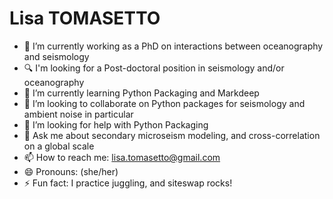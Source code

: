 # Lisa TOMASETTO 

- 🔭 I’m currently working as a PhD on interactions between oceanography and seismology
- :mag: I'm looking for a Post-doctoral position in seismology and/or oceanography  
- 🌱 I’m currently learning Python Packaging and Markdeep
- 👯 I’m looking to collaborate on Python packages for seismology and ambient noise in particular 
- 🤔 I’m looking for help with Python Packaging
- 💬 Ask me about secondary microseism modeling, and cross-correlation on a global scale
- 📫 How to reach me: lisa.tomasetto@gmail.com
- 😄 Pronouns: (she/her)
- ⚡ Fun fact: I practice juggling, and siteswap rocks!
<!--
**lystom/lystom** is a ✨ _special_ ✨ repository because its `README.md` (this file) appears on your GitHub profile.

Here are some ideas to get you started:

- 🔭 I’m currently working on ...
- 🌱 I’m currently learning ...
- 👯 I’m looking to collaborate on ...
- 🤔 I’m looking for help with ...
- 💬 Ask me about ...
- 📫 How to reach me: ...
- 😄 Pronouns: ...
- ⚡ Fun fact: ...
-->
